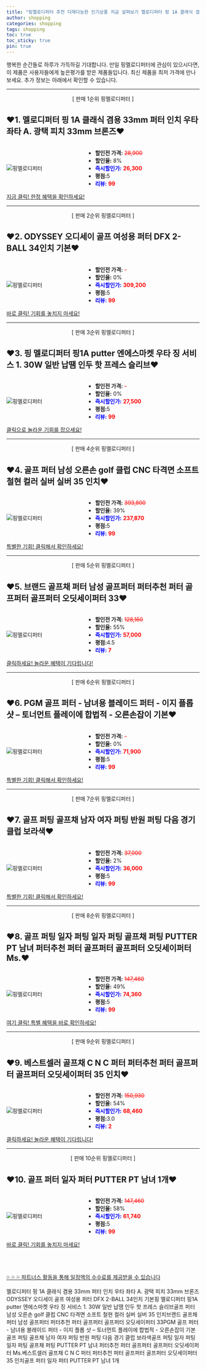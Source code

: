 ```yaml
---
title: "핑멜로디퍼터 추천 다재다능한 인기상품 지금 살펴보기 멜로디퍼터 핑 1A 클래식 겸용"
author: shopping
categories: shopping
tags: shopping
toc: true
toc_sticky: true
pin: true
---
```

행복한 순간들로 하루가 가득하길 기대합니다. 만일 핑멜로디퍼터에 관심이 있으시다면,  이 제품은 사용자들에게 높은평가를 받은 제품들입니다. 최신 제품을 최저 가격에 만나보세요. 추가 정보는 아래에서 확인할 수 있습니다.

---
<p class="toplist" style="margin: 0 auto; display: block; width: fit-content;">[ 판매 1순위 핑멜로디퍼터 ]</p>

<h2><strong>❤️1. 멜로디퍼터 핑 1A 클래식 겸용 33mm 퍼터 인치 우타 좌타 A. 광택 피치 33mm 브론즈❤️</strong></h2>

<div style="display: flex; align-items: center;">
    <div style="flex: 0.4;">
        <img src="https://thumbnail7.coupangcdn.com/thumbnails/remote/230x230ex/image/vendor_inventory/94ae/7aa5ebb9b0710d97fccaaa7b5e5de5182f8a95c6393d1aebee4fbe9c1546.jpg" alt="핑멜로디퍼터" style="max-width: 100%;">
    </div>
    <div style="flex: 0.6; margin-left: 10px;">
        <ul>
            <li><strong>할인전 가격:</strong> <del style="color: red;">28,900</del></li>
            <li><strong>할인율:</strong> 8%</li>
            <li><span style='color:blue'><strong>즉시할인가:</strong></span> <span style='color:red'><strong>26,300</strong></span></li>
            <li><strong>평점:</strong>5</li>
            <li><span style='color:blue'><strong>리뷰:</strong></span> <span style='color:red'><strong>99</strong></span></li>
        </ul>
    </div>
</div>
<div class="center">
    <a href="https://selin100587001.github.io?lptag=AF9450613&subid=githubio&pageKey=7813012117&traceid=V0-153&itemId=21197461689&vendorItemId=88258747293" class="myButton">
        지금 클릭! 한정 혜택을 확인하세요!
    </a>
</div>


---
<p class="toplist" style="margin: 0 auto; display: block; width: fit-content;">[ 판매 2순위 핑멜로디퍼터 ]</p>

<h2><strong>❤️2. ODYSSEY 오디세이 골프 여성용 퍼터 DFX 2-BALL 34인치 기본❤️</strong></h2>

<div style="display: flex; align-items: center;">
    <div style="flex: 0.4;">
        <img src="https://thumbnail6.coupangcdn.com/thumbnails/remote/230x230ex/image/vendor_inventory/301c/30a55ba6e90b962b4fe53ebe8a9b21408ec0f828c4d9358bd74f34438f49.png" alt="핑멜로디퍼터" style="max-width: 100%;">
    </div>
    <div style="flex: 0.6; margin-left: 10px;">
        <ul>
            <li><strong>할인전 가격:</strong> <del style="color: red;">-</del></li>
            <li><strong>할인율:</strong> 0%</li>
            <li><span style='color:blue'><strong>즉시할인가:</strong></span> <span style='color:red'><strong>309,200</strong></span></li>
            <li><strong>평점:</strong>5</li>
            <li><span style='color:blue'><strong>리뷰:</strong></span> <span style='color:red'><strong>99</strong></span></li>
        </ul>
    </div>
</div>
<div class="center">
    <a href="https://selin100587001.github.io?lptag=AF9450613&subid=githubio&pageKey=7215553326&traceid=V0-153&itemId=18271519268&vendorItemId=85417720995" class="myButton">
        바로 클릭! 기회를 놓치지 마세요!
    </a>
</div>


---
<p class="toplist" style="margin: 0 auto; display: block; width: fit-content;">[ 판매 3순위 핑멜로디퍼터 ]</p>

<h2><strong>❤️3. 핑 멜로디퍼터 핑1A putter 엔에스마켓 우타 징 서비스 1. 30W 일반 납땜 인두 핫 프레스 슬리브❤️</strong></h2>

<div style="display: flex; align-items: center;">
    <div style="flex: 0.4;">
        <img src="https://thumbnail10.coupangcdn.com/thumbnails/remote/230x230ex/image/vendor_inventory/1da7/bad2d004d1be8e871f875b5c97b47a498286b17288329e50e955a13d1877.jpg" alt="핑멜로디퍼터" style="max-width: 100%;">
    </div>
    <div style="flex: 0.6; margin-left: 10px;">
        <ul>
            <li><strong>할인전 가격:</strong> <del style="color: red;">-</del></li>
            <li><strong>할인율:</strong> 0%</li>
            <li><span style='color:blue'><strong>즉시할인가:</strong></span> <span style='color:red'><strong>27,500</strong></span></li>
            <li><strong>평점:</strong>5</li>
            <li><span style='color:blue'><strong>리뷰:</strong></span> <span style='color:red'><strong>99</strong></span></li>
        </ul>
    </div>
</div>
<div class="center">
    <a href="https://selin100587001.github.io?lptag=AF9450613&subid=githubio&pageKey=8189671620&traceid=V0-153&itemId=23433099202&vendorItemId=90460037925" class="myButton">
        클릭으로 놀라운 기회를 잡으세요!
    </a>
</div>


---
<p class="toplist" style="margin: 0 auto; display: block; width: fit-content;">[ 판매 4순위 핑멜로디퍼터 ]</p>

<h2><strong>❤️4. 골프 퍼터 남성 오른손 golf 클럽 CNC 타격면 소프트 철현 컬러 실버 실버 35 인치❤️</strong></h2>

<div style="display: flex; align-items: center;">
    <div style="flex: 0.4;">
        <img src="https://thumbnail6.coupangcdn.com/thumbnails/remote/230x230ex/image/vendor_inventory/5661/0b2bfdf49feb875f201c52f212e6bc2270f045c20cb79ebb76767ab86d25.jpeg" alt="핑멜로디퍼터" style="max-width: 100%;">
    </div>
    <div style="flex: 0.6; margin-left: 10px;">
        <ul>
            <li><strong>할인전 가격:</strong> <del style="color: red;">393,800</del></li>
            <li><strong>할인율:</strong> 39%</li>
            <li><span style='color:blue'><strong>즉시할인가:</strong></span> <span style='color:red'><strong>237,870</strong></span></li>
            <li><strong>평점:</strong>5</li>
            <li><span style='color:blue'><strong>리뷰:</strong></span> <span style='color:red'><strong>99</strong></span></li>
        </ul>
    </div>
</div>
<div class="center">
    <a href="https://selin100587001.github.io?lptag=AF9450613&subid=githubio&pageKey=7940233589&traceid=V0-153&itemId=21867660542&vendorItemId=88915834905" class="myButton">
        특별한 기회! 클릭해서 확인하세요!
    </a>
</div>


---
<p class="toplist" style="margin: 0 auto; display: block; width: fit-content;">[ 판매 5순위 핑멜로디퍼터 ]</p>

<h2><strong>❤️5. 브랜드 골프채 퍼터 남성 골프퍼터 퍼터추천 퍼터 골프퍼터 골프퍼터 오딧세이퍼터 33❤️</strong></h2>

<div style="display: flex; align-items: center;">
    <div style="flex: 0.4;">
        <img src="https://thumbnail9.coupangcdn.com/thumbnails/remote/230x230ex/image/vendor_inventory/ef77/55244c14056d4044b71e26b7ad761bfdc29a878df50a6585d09b40494a9b.jpeg" alt="핑멜로디퍼터" style="max-width: 100%;">
    </div>
    <div style="flex: 0.6; margin-left: 10px;">
        <ul>
            <li><strong>할인전 가격:</strong> <del style="color: red;">128,160</del></li>
            <li><strong>할인율:</strong> 55%</li>
            <li><span style='color:blue'><strong>즉시할인가:</strong></span> <span style='color:red'><strong>57,000</strong></span></li>
            <li><strong>평점:</strong>4.5</li>
            <li><span style='color:blue'><strong>리뷰:</strong></span> <span style='color:red'><strong>7</strong></span></li>
        </ul>
    </div>
</div>
<div class="center">
    <a href="https://selin100587001.github.io?lptag=AF9450613&subid=githubio&pageKey=7723926989&traceid=V0-153&itemId=20736812863&vendorItemId=87807246438" class="myButton">
        클릭하세요! 놀라운 혜택이 기다립니다!
    </a>
</div>


---
<p class="toplist" style="margin: 0 auto; display: block; width: fit-content;">[ 판매 6순위 핑멜로디퍼터 ]</p>

<h2><strong>❤️6. PGM 골프 퍼터 - 남녀용 블레이드 퍼터 - 이지 플롭 샷 – 토너먼트 플레이에 합법적 - 오른손잡이 기본❤️</strong></h2>

<div style="display: flex; align-items: center;">
    <div style="flex: 0.4;">
        <img src="https://thumbnail8.coupangcdn.com/thumbnails/remote/230x230ex/image/vendor_inventory/3cad/45b20bac7c22948ec78c5de043a49e68361b5c0dcc23613a4cd963cb8ef0.jpg" alt="핑멜로디퍼터" style="max-width: 100%;">
    </div>
    <div style="flex: 0.6; margin-left: 10px;">
        <ul>
            <li><strong>할인전 가격:</strong> <del style="color: red;">-</del></li>
            <li><strong>할인율:</strong> 0%</li>
            <li><span style='color:blue'><strong>즉시할인가:</strong></span> <span style='color:red'><strong>71,900</strong></span></li>
            <li><strong>평점:</strong>5</li>
            <li><span style='color:blue'><strong>리뷰:</strong></span> <span style='color:red'><strong>99</strong></span></li>
        </ul>
    </div>
</div>
<div class="center">
    <a href="https://selin100587001.github.io?lptag=AF9450613&subid=githubio&pageKey=7444452690&traceid=V0-153&itemId=19366339077&vendorItemId=88124718782" class="myButton">
        특별한 기회! 클릭해서 확인하세요!
    </a>
</div>


---
<p class="toplist" style="margin: 0 auto; display: block; width: fit-content;">[ 판매 7순위 핑멜로디퍼터 ]</p>

<h2><strong>❤️7. 골프 퍼팅 골프채 남자 여자 퍼팅 반원 퍼팅 다음 경기 클럽 보라색❤️</strong></h2>

<div style="display: flex; align-items: center;">
    <div style="flex: 0.4;">
        <img src="https://thumbnail7.coupangcdn.com/thumbnails/remote/230x230ex/image/vendor_inventory/a200/a7981214fe7251119226ed49a322c724c8f1ff3abdeb7b4bd32a12563fec.jpg" alt="핑멜로디퍼터" style="max-width: 100%;">
    </div>
    <div style="flex: 0.6; margin-left: 10px;">
        <ul>
            <li><strong>할인전 가격:</strong> <del style="color: red;">37,000</del></li>
            <li><strong>할인율:</strong> 2%</li>
            <li><span style='color:blue'><strong>즉시할인가:</strong></span> <span style='color:red'><strong>36,000</strong></span></li>
            <li><strong>평점:</strong>5</li>
            <li><span style='color:blue'><strong>리뷰:</strong></span> <span style='color:red'><strong>99</strong></span></li>
        </ul>
    </div>
</div>
<div class="center">
    <a href="https://selin100587001.github.io?lptag=AF9450613&subid=githubio&pageKey=6718894665&traceid=V0-153&itemId=15621642130&vendorItemId=87417895009" class="myButton">
        특별한 기회! 클릭해서 확인하세요!
    </a>
</div>


---
<p class="toplist" style="margin: 0 auto; display: block; width: fit-content;">[ 판매 8순위 핑멜로디퍼터 ]</p>

<h2><strong>❤️8. 골프 퍼팅 일자 퍼팅 일자 퍼팅 골프채 퍼팅 PUTTER PT 남녀 퍼터추천 퍼터 골프퍼터 골프퍼터 오딧세이퍼터 Ms.❤️</strong></h2>

<div style="display: flex; align-items: center;">
    <div style="flex: 0.4;">
        <img src="https://thumbnail7.coupangcdn.com/thumbnails/remote/230x230ex/image/vendor_inventory/26f7/57dfc1286f05eed001397cca9dbf69adcac6d974a7adf7cacdc8ee67d792.jpg" alt="핑멜로디퍼터" style="max-width: 100%;">
    </div>
    <div style="flex: 0.6; margin-left: 10px;">
        <ul>
            <li><strong>할인전 가격:</strong> <del style="color: red;">147,460</del></li>
            <li><strong>할인율:</strong> 49%</li>
            <li><span style='color:blue'><strong>즉시할인가:</strong></span> <span style='color:red'><strong>74,360</strong></span></li>
            <li><strong>평점:</strong>5</li>
            <li><span style='color:blue'><strong>리뷰:</strong></span> <span style='color:red'><strong>99</strong></span></li>
        </ul>
    </div>
</div>
<div class="center">
    <a href="https://selin100587001.github.io?lptag=AF9450613&subid=githubio&pageKey=7747166156&traceid=V0-153&itemId=20858572159&vendorItemId=87926030683" class="myButton">
        여기 클릭! 특별 혜택을 바로 확인하세요!
    </a>
</div>


---
<p class="toplist" style="margin: 0 auto; display: block; width: fit-content;">[ 판매 9순위 핑멜로디퍼터 ]</p>

<h2><strong>❤️9. 베스트셀러 골프채 C N C 퍼터 퍼터추천 퍼터 골프퍼터 골프퍼터 오딧세이퍼터 35 인치❤️</strong></h2>

<div style="display: flex; align-items: center;">
    <div style="flex: 0.4;">
        <img src="https://thumbnail10.coupangcdn.com/thumbnails/remote/230x230ex/image/vendor_inventory/d2ea/fd70e48fcffaeb18368d381acccc04c12cac2aee00577cdc3e4919086301.jpeg" alt="핑멜로디퍼터" style="max-width: 100%;">
    </div>
    <div style="flex: 0.6; margin-left: 10px;">
        <ul>
            <li><strong>할인전 가격:</strong> <del style="color: red;">150,930</del></li>
            <li><strong>할인율:</strong> 54%</li>
            <li><span style='color:blue'><strong>즉시할인가:</strong></span> <span style='color:red'><strong>68,460</strong></span></li>
            <li><strong>평점:</strong>3.0</li>
            <li><span style='color:blue'><strong>리뷰:</strong></span> <span style='color:red'><strong>2</strong></span></li>
        </ul>
    </div>
</div>
<div class="center">
    <a href="https://selin100587001.github.io?lptag=AF9450613&subid=githubio&pageKey=7910591703&traceid=V0-153&itemId=21704303159&vendorItemId=88754114846" class="myButton">
        클릭하세요! 놀라운 혜택이 기다립니다!
    </a>
</div>


---
<p class="toplist" style="margin: 0 auto; display: block; width: fit-content;">[ 판매 10순위 핑멜로디퍼터 ]</p>

<h2><strong>❤️10. 골프 퍼터 일자 퍼터 PUTTER PT 남녀 1개❤️</strong></h2>

<div style="display: flex; align-items: center;">
    <div style="flex: 0.4;">
        <img src="https://thumbnail7.coupangcdn.com/thumbnails/remote/230x230ex/image/vendor_inventory/26f7/57dfc1286f05eed001397cca9dbf69adcac6d974a7adf7cacdc8ee67d792.jpg" alt="핑멜로디퍼터" style="max-width: 100%;">
    </div>
    <div style="flex: 0.6; margin-left: 10px;">
        <ul>
            <li><strong>할인전 가격:</strong> <del style="color: red;">147,460</del></li>
            <li><strong>할인율:</strong> 58%</li>
            <li><span style='color:blue'><strong>즉시할인가:</strong></span> <span style='color:red'><strong>61,740</strong></span></li>
            <li><strong>평점:</strong>5</li>
            <li><span style='color:blue'><strong>리뷰:</strong></span> <span style='color:red'><strong>99</strong></span></li>
        </ul>
    </div>
</div>
<div class="center">
    <a href="https://selin100587001.github.io?lptag=AF9450613&subid=githubio&pageKey=7351332977&traceid=V0-153&itemId=18918041102&vendorItemId=87926030670" class="myButton">
        바로 클릭! 기회를 놓치지 마세요!
    </a>
</div>

<br><br><br>[💦 💦 💦 파트너스 활동을 통해 일정액의 수수료를 제공받을 수 있습니다](https://link.coupang.com/a/bcpT2c)<br><br>멜로디퍼터 핑 1A 클래식 겸용 33mm 퍼터 인치 우타 좌타 A. 광택 피치 33mm 브론즈ODYSSEY 오디세이 골프 여성용 퍼터 DFX 2-BALL 34인치 기본핑 멜로디퍼터 핑1A putter 엔에스마켓 우타 징 서비스 1. 30W 일반 납땜 인두 핫 프레스 슬리브골프 퍼터 남성 오른손 golf 클럽 CNC 타격면 소프트 철현 컬러 실버 실버 35 인치브랜드 골프채 퍼터 남성 골프퍼터 퍼터추천 퍼터 골프퍼터 골프퍼터 오딧세이퍼터 33PGM 골프 퍼터 - 남녀용 블레이드 퍼터 - 이지 플롭 샷 – 토너먼트 플레이에 합법적 - 오른손잡이 기본골프 퍼팅 골프채 남자 여자 퍼팅 반원 퍼팅 다음 경기 클럽 보라색골프 퍼팅 일자 퍼팅 일자 퍼팅 골프채 퍼팅 PUTTER PT 남녀 퍼터추천 퍼터 골프퍼터 골프퍼터 오딧세이퍼터 Ms.베스트셀러 골프채 C N C 퍼터 퍼터추천 퍼터 골프퍼터 골프퍼터 오딧세이퍼터 35 인치골프 퍼터 일자 퍼터 PUTTER PT 남녀 1개